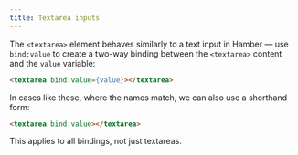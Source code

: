 ```yaml
---
title: Textarea inputs
---
```

The `<textarea>` element behaves similarly to a text input in Hamber — use `bind:value` to create a two-way binding between the `<textarea>` content and the `value` variable:

```html
<textarea bind:value={value}></textarea>
```

In cases like these, where the names match, we can also use a shorthand form:

```html
<textarea bind:value></textarea>
```

This applies to all bindings, not just textareas.
